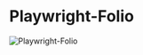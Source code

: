 # Playwright-Folio

![Playwright-Folio](https://github.com/ghoshasish99/Playwright-Folio/workflows/Playwright-Folio/badge.svg)
